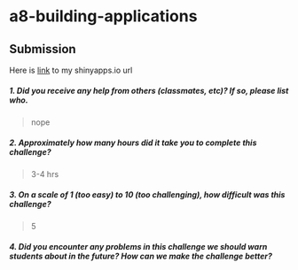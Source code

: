 # a8-building-applications

Submission
----------
Here is [link](https://jungwldbs.shinyapps.io/a8-building-applications/) to my shinyapps.io url

##### 1. Did you receive any help from others (classmates, etc)? If so, please list who.

> nope

##### 2. Approximately how many hours did it take you to complete this challenge?

> 3-4 hrs

##### 3. On a scale of 1 (too easy) to 10 (too challenging), how difficult was this challenge?

> 5

##### 4. Did you encounter any problems in this challenge we should warn students about in the future? How can we make the challenge better?

> 

